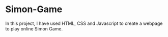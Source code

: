# Simon-Game
In this project, I have used HTML, CSS and Javascript to create a webpage to play online Simon Game. 
